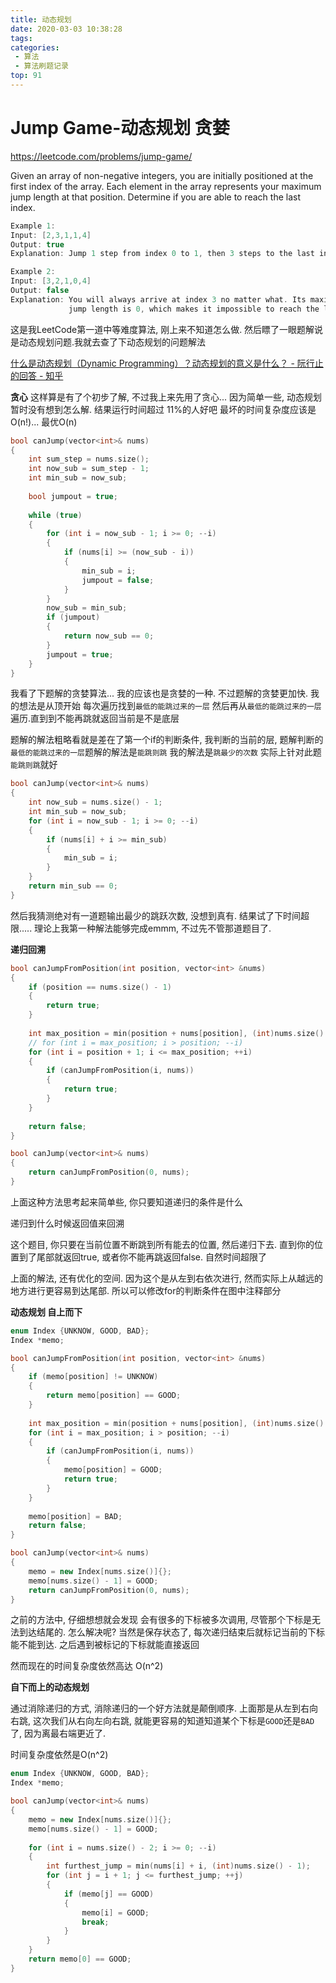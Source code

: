 ```yaml
---
title: 动态规划
date: 2020-03-03 10:38:28
tags:
categories:
 - 算法
 - 算法刷题记录
top: 91
---
```

# Jump Game-动态规划 贪婪
https://leetcode.com/problems/jump-game/

Given an array of non-negative integers, you are initially positioned at the first index of the array.
Each element in the array represents your maximum jump length at that position.
Determine if you are able to reach the last index.
```c++
Example 1:
Input: [2,3,1,1,4]
Output: true
Explanation: Jump 1 step from index 0 to 1, then 3 steps to the last index.

Example 2:
Input: [3,2,1,0,4]
Output: false
Explanation: You will always arrive at index 3 no matter what. Its maximum
             jump length is 0, which makes it impossible to reach the last index.
```
这是我LeetCode第一道中等难度算法, 刚上来不知道怎么做. 然后瞟了一眼题解说是动态规划问题.我就去查了下动态规划的问题解法

[什么是动态规划（Dynamic Programming）？动态规划的意义是什么？ - 阮行止的回答 - 知乎](https://www.zhihu.com/question/23995189/answer/613096905)

**贪心**
这样算是有了个初步了解, 不过我上来先用了贪心... 因为简单一些, 动态规划暂时没有想到怎么解.
结果运行时间超过 11%的人好吧 最坏的时间复杂度应该是O(n!)... 最优O(n)
```c++
bool canJump(vector<int>& nums)
{
    int sum_step = nums.size();
    int now_sub = sum_step - 1;
    int min_sub = now_sub;
    
    bool jumpout = true;
    
    while (true)
    {
        for (int i = now_sub - 1; i >= 0; --i)
        {
            if (nums[i] >= (now_sub - i))
            {
                min_sub = i;
                jumpout = false;
            }
        }
        now_sub = min_sub;
        if (jumpout)
        {
            return now_sub == 0;
        }
        jumpout = true;
    }
}
```
我看了下题解的贪婪算法... 我的应该也是贪婪的一种. 不过题解的贪婪更加快.
我的想法是从顶开始 每次遍历找到`最低的能跳过来的一层` 然后再从`最低的能跳过来的一层`遍历.直到到不能再跳就返回当前是不是底层

题解的解法粗略看就是差在了第一个if的判断条件, 我判断的当前的层, 题解判断的`最低的能跳过来的一层`题解的解法是`能跳则跳` 我的解法是`跳最少的次数` 实际上针对此题`能跳则跳`就好
```c++
bool canJump(vector<int>& nums)
{
    int now_sub = nums.size() - 1;
    int min_sub = now_sub;
    for (int i = now_sub - 1; i >= 0; --i)
    {
        if (nums[i] + i >= min_sub)
        {
            min_sub = i;    
        }
    }  
    return min_sub == 0;
}
```
然后我猜测绝对有一道题输出最少的跳跃次数, 没想到真有. 结果试了下时间超限.....
理论上我第一种解法能够完成emmm, 不过先不管那道题目了.

**递归回溯**
```c++
bool canJumpFromPosition(int position, vector<int> &nums)
{
    if (position == nums.size() - 1)
    {
        return true;
    }
    
    int max_position = min(position + nums[position], (int)nums.size() - 1);
    // for (int i = max_position; i > position; --i)
    for (int i = position + 1; i <= max_position; ++i)
    {
        if (canJumpFromPosition(i, nums))
        {
            return true;
        }
    }
    
    return false;
}

bool canJump(vector<int>& nums)
{
    return canJumpFromPosition(0, nums);
}
```
上面这种方法思考起来简单些, 你只要知道递归的条件是什么

递归到什么时候返回值来回溯

这个题目, 你只要在当前位置不断跳到所有能去的位置, 然后递归下去. 直到你的位置到了尾部就返回true, 或者你不能再跳返回false. 自然时间超限了

上面的解法, 还有优化的空间. 因为这个是从左到右依次进行, 然而实际上从越远的地方进行更容易到达尾部. 所以可以修改for的判断条件在图中注释部分

**动态规划 自上而下**
```c++
enum Index {UNKNOW, GOOD, BAD};
Index *memo;

bool canJumpFromPosition(int position, vector<int> &nums)
{
    if (memo[position] != UNKNOW)
    {
        return memo[position] == GOOD;
    }
    
    int max_position = min(position + nums[position], (int)nums.size() - 1);
    for (int i = max_position; i > position; --i)
    {
        if (canJumpFromPosition(i, nums))
        {
            memo[position] = GOOD;
            return true;
        }
    }
    
    memo[position] = BAD;
    return false;
}

bool canJump(vector<int>& nums)
{
    memo = new Index[nums.size()]{};
    memo[nums.size() - 1] = GOOD;
    return canJumpFromPosition(0, nums);
}
```
之前的方法中, 仔细想想就会发现 会有很多的下标被多次调用, 尽管那个下标是无法到达结尾的. 怎么解决呢? 当然是保存状态了, 每次递归结束后就标记当前的下标能不能到达. 之后遇到被标记的下标就能直接返回

然而现在的时间复杂度依然高达 O(n^2)

**自下而上的动态规划**

通过消除递归的方式, 消除递归的一个好方法就是颠倒顺序. 上面那是从左到右向右跳, 这次我们从右向左向右跳, 就能更容易的知道知道某个下标是`GOOD`还是`BAD`了, 因为离最右端更近了.

时间复杂度依然是O(n^2)
```c++
enum Index {UNKNOW, GOOD, BAD};
Index *memo;

bool canJump(vector<int>& nums)
{
    memo = new Index[nums.size()]{};
    memo[nums.size() - 1] = GOOD;
    
    for (int i = nums.size() - 2; i >= 0; --i)
    {
        int furthest_jump = min(nums[i] + i, (int)nums.size() - 1);
        for (int j = i + 1; j <= furthest_jump; ++j)
        {
            if (memo[j] == GOOD)
            {
                memo[i] = GOOD;
                break;
            }
        }
    }
    return memo[0] == GOOD;
}
```